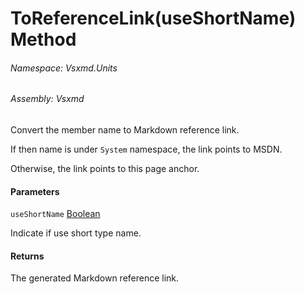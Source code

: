 <a name='M-Vsxmd-Units-MemberName-ToReferenceLink-System-Boolean-'></a>
# ToReferenceLink(useShortName) Method

###### Namespace:  Vsxmd.Units

###### Assembly:  Vsxmd

Convert the member name to Markdown reference link.

If then name is under `System` namespace, the link points to MSDN.

Otherwise, the link points to this page anchor.

#### Parameters

`useShortName`  [Boolean](https://docs.microsoft.com/dotnet/api/System.Boolean)  

Indicate if use short type name.

#### Returns





The generated Markdown reference link.
